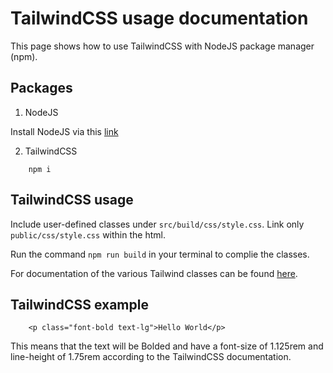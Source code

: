 # TailwindCSS usage documentation

This page shows how to use TailwindCSS with NodeJS package manager (npm).

## Packages

1. NodeJS

Install NodeJS via this [link](https://nodejs.org/en/)

2. TailwindCSS

```
    npm i
```

## TailwindCSS usage

Include user-defined classes under `src/build/css/style.css`.
Link only `public/css/style.css` within the html.

Run the command `npm run build` in your terminal to complie the classes.

For documentation of the various Tailwind classes can be found [here](https://tailwindcss.com/docs).

## TailwindCSS example

```
    <p class="font-bold text-lg">Hello World</p>
```

This means that the text will be Bolded and have a font-size of 1.125rem and line-height of 1.75rem according to the TailwindCSS documentation.